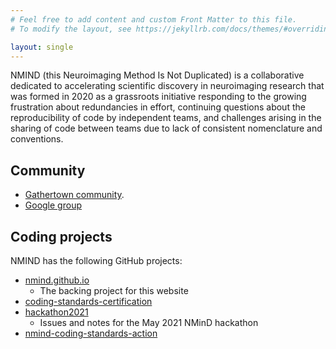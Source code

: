 ```yaml
---
# Feel free to add content and custom Front Matter to this file.
# To modify the layout, see https://jekyllrb.com/docs/themes/#overriding-theme-defaults

layout: single
---
```


NMIND (this Neuroimaging Method Is Not Duplicated) is a collaborative dedicated to accelerating scientific discovery in neuroimaging research that was formed in 2020 as a grassroots initiative responding to the growing frustration about redundancies in effort, continuing questions about the reproducibility of code by independent teams, and challenges arising in the sharing of code between teams due to lack of consistent nomenclature and conventions.

Community
----------

* [Gathertown community](https://www.google.com/url?q=https://gather.town/app/ESJPNXX7CVirKett/nmind).
* [Google group](https://groups.google.com/g/nmind)

Coding projects
---------------

NMIND has the following GitHub projects:

* [nmind.github.io](https://github.com/nmind/nmind.github.io)
  * The backing project for this website
* [coding-standards-certification](https://github.com/nmind/coding-standards-certification)
* [hackathon2021](https://github.com/nmind/hackathon2021)
  * Issues and notes for the May 2021 NMinD hackathon
* [nmind-coding-standards-action](https://github.com/nmind/nmind-coding-standards-action)
